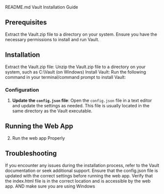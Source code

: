 README.md
Vault Installation Guide
## Prerequisites
Extract the Vault.zip file to a directory on your system.
Ensure you have the necessary permissions to install and run Vault.

## Installation
Extract the Vault.zip file: Unzip the Vault.zip file to a directory on your system, such as C:\Vault (on Windows) 
Install Vault: Run the following command in your terminal/command prompt to install Vault:

### Configuration

1. **Update the `config.json` file**: Open the `config.json` file in a text editor and update the settings as needed. This file is usually located in the same directory as the Vault executable.

## Running the Web App
2. Run the web app Properly 

## Troubleshooting
If you encounter any issues during the installation process, refer to the Vault documentation or seek additional support.
Ensure that the config.json file is updated with the correct settings before running the web app.
Verify that the index.html file is in the correct location and is accessible by the web app.
AND make sure you are using Windows 
